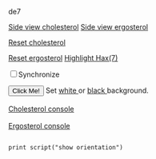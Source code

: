 de7
<script type="text/javascript" src="src/JSmol.min.js"></script>
<script type="text/javascript" src="src/Jmol2.js"></script>
<script type="text/javascript">
Jmol.Info = {
      
      jarPath: "src",
      jarFile: "JmolApplet0.jar",
      j2sPath: "src/j2s",
      use: "HTML5", // could be JAVA or HTML5
			disableJ2SLoadMonitor: false,
			disableInitialConsole: true
}

function doLoad() {
 document.getElementById("info").reset();
}

function sync() {
 var syncing = document.getElementById("drive").checked
 var s = (syncing ? "sync * on;sync * \"set syncMouse TRUE\"": "sync * off")
 jmolScript(s, "A");
}

</script>

<script>
jmolApplet(400,"load data/cholesterol-3D.sdf;cartoon on;color cartoon structure;;rotate z 118.48; rotate y 117.66; rotate z -47.64;;", "A");
</script>
<script>
jmolApplet(400,"load data/ergosterol-3D.sdf;calculate structure;cartoon on;color cartoon structure;rotate z -113.86; rotate y 135.11; rotate z -93.93;", "B");
</script>

<a href='javascript:jmolScript("reset; rotate z 33.34; rotate y 125.99; rotate z -67.45;select atomno = 41;color [0,128,0]", "A")'>Side view cholesterol</a>
<a href='javascript:jmolScript("reset; rotate z -179.67; rotate y 93.62; rotate z -93.8;", "B")'>Side view ergosterol</a>

<a href='javascript:jmolScript("reset;rotate z 118.48; rotate y 117.66; rotate z -47.64;select atomno = 41;color [0,128,0]", "A")'>Reset cholesterol</a>


<a href='javascript:jmolScript("reset; rotate z -113.86; rotate y 135.11; rotate z -93.93;", "B")'>Reset ergosterol</a>
<a href='javascript:jmolScript("select atomno = 41;color [0,128,0]", "A")'>Highlight Hax(7)</a>
<p><input type=checkbox id=drive onClick=sync() accessKey="1">Synchronize</p>
<button type="button" onclick="sync()">Click Me!</button>
<script>
    function clickHandler() {
      sync();
    }
</script>
Set 
<a href='javascript:jmolScript("script APPLET * \"background white\"","A")'> white </a>
 or
<a href='javascript:jmolScript("script APPLET * \"background black\"","A")'> black </a>background.
<br><br>
<a href='javascript:jmolScript("console","A")'>Cholesterol console</a>
<br><br>
<a href='javascript:jmolScript("console","B")'>Ergosterol console</a>
<pre>
<code>
print script("show orientation")
</code>
</pre>



